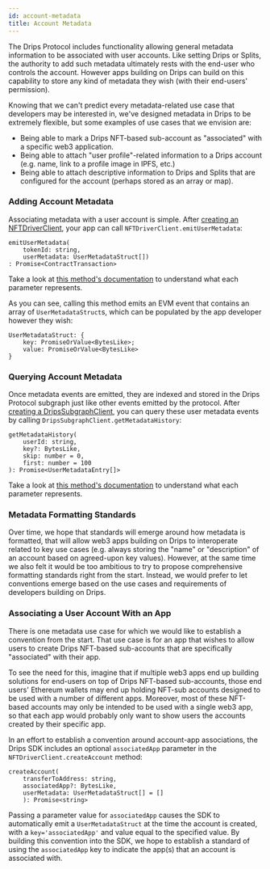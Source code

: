 ```yaml
---
id: account-metadata
title: Account Metadata
---
```


The Drips Protocol includes functionality allowing general metadata information to be associated with user accounts. Like setting Drips or Splits, the authority to add such metadata ultimately rests with the end-user who controls the account. However apps building on Drips can build on this capability to store any kind of metadata they wish (with their end-users' permission).

Knowing that we can't predict every metadata-related use case that developers may be interested in, we've designed metadata in Drips to be extremely flexible, but some examples of use cases that we envision are:

* Being able to mark a Drips NFT-based sub-account as "associated" with a specific web3 application.
* Being able to attach "user profile"-related information to a Drips account (e.g. name, link to a profile image in IPFS, etc.)
* Being able to attach descriptive information to Drips and Splits that are configured for the account (perhaps stored as an array or map).

### Adding Account Metadata

Associating metadata with a user account is simple. After [creating an NFTDriverClient][is], your app can call `NFTDriverClient.emitUserMetadata`:

```
emitUserMetadata(
    tokenId: string,
    userMetadata: UserMetadataStruct[])
: Promise<ContractTransaction>
```

Take a look at <a href="https://drips-js-sdk-api.netlify.app/classes/nftdriverclient#emitUserMetadata" target="_blank">this method's documentation</a> to understand what each parameter represents.

As you can see, calling this method emits an EVM event that contains an array of `UserMetadataStruct`s, which can be populated by the app developer however they wish:

```
UserMetadataStruct: {
    key: PromiseOrValue<BytesLike>;
    value: PromiseOrValue<BytesLike>
}
```

### Querying Account Metadata

Once metadata events are emitted, they are indexed and stored in the Drips Protocol subgraph just like other events emitted by the protocol. After [creating a DripsSubgraphClient][is], you can query these user metadata events by calling `DripsSubgraphClient.getMetadataHistory`:

```
getMetadataHistory(
    userId: string,
    key?: BytesLike,
    skip: number = 0,
    first: number = 100
): Promise<UserMetadataEntry[]>
```

Take a look at <a href="https://drips-js-sdk-api.netlify.app/classes/dripssubgraphclient#getMetadataHistory" target="_blank">this method's documentation</a> to understand what each parameter represents.

### Metadata Formatting Standards

Over time, we hope that standards will emerge around how metadata is formatted, that will allow web3 apps building on Drips to interoperate related to key use cases (e.g. always storing the "name" or "description" of an account based on agreed-upon key values). However, at the same time we also felt it would be too ambitious to try to propose comprehensive formatting standards right from the start. Instead, we would prefer to let conventions emerge based on the use cases and requirements of developers building on Drips.

### Associating a User Account With an App

There is one metadata use case for which we would like to establish a convention from the start. That use case is for an app that wishes to allow users to create Drips NFT-based sub-accounts that are specifically "associated" with their app.

To see the need for this, imagine that if multiple web3 apps end up building solutions for end-users on top of Drips NFT-based sub-accounts, those end users' Ethereum wallets may end up holding NFT-sub accounts designed to be used with a number of different apps. Moreover, most of these NFT-based accounts may only be intended to be used with a single web3 app, so that each app would probably only want to show users the accounts created by their specific app.

In an effort to establish a convention around account-app associations, the Drips SDK includes an optional `associatedApp` parameter in the `NFTDriverClient.createAccount` method:

```
createAccount(
    transferToAddress: string,
    associatedApp?: BytesLike,
    userMetadata: UserMetadataStruct[] = []
	): Promise<string>
```

Passing a parameter value for `associatedApp` causes the SDK to automatically emit a `UserMetadataStruct` at the time the account is created, with a `key='associatedApp'` and value equal to the specified value. By building this convention into the SDK, we hope to establish a standard of using the `associatedApp` key to indicate the app(s) that an account is associated with.


[is]: /docs/for-developers/initialize-sdk
